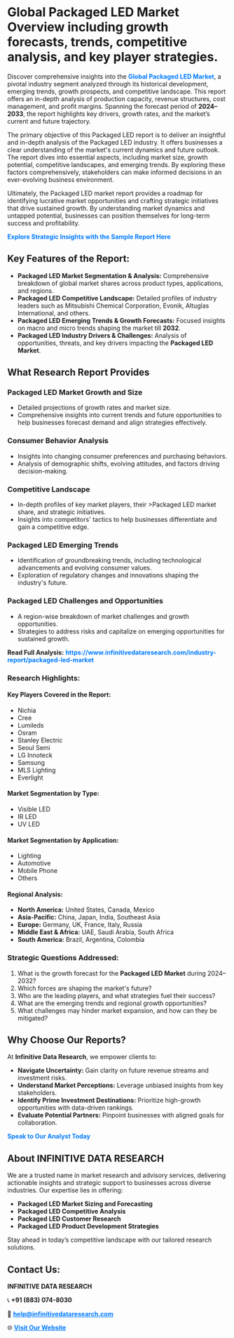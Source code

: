 <h1>Global Packaged LED Market Overview including growth forecasts, trends, competitive analysis, and key player strategies.</h1>
<p>
Discover comprehensive insights into the 
<a href="https://www.infinitivedataresearch.com/industry-report/packaged-led-market" rel="dofollow" style="color: #007BFF; text-decoration: none;"><strong>Global Packaged LED Market</strong></a>, a pivotal industry segment analyzed through its historical development, emerging trends, growth prospects, and competitive landscape. This report offers an in-depth analysis of production capacity, revenue structures, cost management, and profit margins. Spanning the forecast period of <strong>2024–2033</strong>, the report highlights key drivers, growth rates, and the market’s current and future trajectory.
</p>
<p>
The primary objective of this Packaged LED report is to deliver an insightful and in-depth analysis of the Packaged LED industry. It offers businesses a clear understanding of the market's current dynamics and future outlook. The report dives into essential aspects, including market size, growth potential, competitive landscapes, and emerging trends. By exploring these factors comprehensively, stakeholders can make informed decisions in an ever-evolving business environment.
</p>
<p>
Ultimately, the Packaged LED market report provides a roadmap for identifying lucrative market opportunities and crafting strategic initiatives that drive sustained growth. By understanding market dynamics and untapped potential, businesses can position themselves for long-term success and profitability.
</p>
<p>
<a href="https://www.infinitivedataresearch.com/request-sample/reportId=107071" style="color: #007BFF; text-decoration: none;"><strong>Explore Strategic Insights with the Sample Report Here</strong></a>
</p>

<h2>Key Features of the Report:</h2>
<ul>
<li><strong>Packaged LED Market Segmentation & Analysis:</strong> Comprehensive breakdown of global market shares across product types, applications, and regions.</li>
<li><strong>Packaged LED Competitive Landscape:</strong> Detailed profiles of industry leaders such as Mitsubishi Chemical Corporation, Evonik, Altuglas International, and others.</li>
<li><strong>Packaged LED Emerging Trends & Growth Forecasts:</strong> Focused insights on macro and micro trends shaping the market till <strong>2032</strong>.</li>
<li><strong>Packaged LED Industry Drivers & Challenges:</strong> Analysis of opportunities, threats, and key drivers impacting the <strong>Packaged LED Market</strong>.</li>
</ul>

<h2>What Research Report Provides</h2>
<h3>Packaged LED Market Growth and Size</h3>
<ul>
<li>Detailed projections of growth rates and market size.</li>
<li>Comprehensive insights into current trends and future opportunities to help businesses forecast demand and align strategies effectively.</li>
</ul>

<h3>Consumer Behavior Analysis</h3>
<ul>
<li>Insights into changing consumer preferences and purchasing behaviors.</li>
<li>Analysis of demographic shifts, evolving attitudes, and factors driving decision-making.</li>
</ul>

<h3>Competitive Landscape</h3>
<ul>
<li>In-depth profiles of key market players, their >Packaged LED market share, and strategic initiatives.</li>
<li>Insights into competitors' tactics to help businesses differentiate and gain a competitive edge.</li>
</ul>

<h3>Packaged LED Emerging Trends</h3>
<ul>
<li>Identification of groundbreaking trends, including technological advancements and evolving consumer values.</li>
<li>Exploration of regulatory changes and innovations shaping the industry's future.</li>
</ul>

<h3>Packaged LED Challenges and Opportunities</h3>
<ul>
<li>A region-wise breakdown of market challenges and growth opportunities.</li>
<li>Strategies to address risks and capitalize on emerging opportunities for sustained growth.</li>
</ul>
<p><strong>Read Full Analysis:</strong> <a href="https://www.infinitivedataresearch.com/industry-report/packaged-led-market" rel="dofollow" style="color: #007BFF; text-decoration: none;"><strong>https://www.infinitivedataresearch.com/industry-report/packaged-led-market</strong></a></p>
<h3>Research Highlights:</h3>
<h4>Key Players Covered in the Report:</h4>
<ul><li>Nichia</li><li>Cree</li><li>Lumileds</li><li>Osram</li><li>Stanley Electric</li><li>Seoul Semi</li><li>LG Innoteck</li><li>Samsung</li><li>MLS Lighting</li><li>Everlight</li></ul>
<h4>Market Segmentation by Type:</h4>
<ul><li>Visible LED</li><li>IR LED</li><li>UV LED</li></ul>
<h4>Market Segmentation by Application:</h4>
<ul><li>Lighting</li><li>Automotive</li><li>Mobile Phone</li><li>Others</li></ul>

<h4>Regional Analysis:</h4>
<ul>
<li><strong>North America:</strong> United States, Canada, Mexico</li>
<li><strong>Asia-Pacific:</strong> China, Japan, India, Southeast Asia</li>
<li><strong>Europe:</strong> Germany, UK, France, Italy, Russia</li>
<li><strong>Middle East & Africa:</strong> UAE, Saudi Arabia, South Africa</li>
<li><strong>South America:</strong> Brazil, Argentina, Colombia</li>
</ul>

<h3>Strategic Questions Addressed:</h3>
<ol>
<li>What is the growth forecast for the <strong>Packaged LED Market</strong> during 2024–2032?</li>
<li>Which forces are shaping the market's future?</li>
<li>Who are the leading players, and what strategies fuel their success?</li>
<li>What are the emerging trends and regional growth opportunities?</li>
<li>What challenges may hinder market expansion, and how can they be mitigated?</li>
</ol>

<h2>Why Choose Our Reports?</h2>
<p>At <strong>Infinitive Data Research</strong>, we empower clients to:</p>
<ul>
<li><strong>Navigate Uncertainty:</strong> Gain clarity on future revenue streams and investment risks.</li>
<li><strong>Understand Market Perceptions:</strong> Leverage unbiased insights from key stakeholders.</li>
<li><strong>Identify Prime Investment Destinations:</strong> Prioritize high-growth opportunities with data-driven rankings.</li>
<li><strong>Evaluate Potential Partners:</strong> Pinpoint businesses with aligned goals for collaboration.</li>
</ul>
<p><a href="https://www.infinitivedataresearch.com/industry-report/packaged-led-market" rel="dofollow" style="color: #007BFF; text-decoration: none;"><strong>Speak to Our Analyst Today</strong></a></p>

<h2>About INFINITIVE DATA RESEARCH</h2>
<p>We are a trusted name in market research and advisory services, delivering actionable insights and strategic support to businesses across diverse industries. Our expertise lies in offering:</p>
<ul>
<li><strong>Packaged LED Market Sizing and Forecasting</strong></li>
<li><strong>Packaged LED Competitive Analysis</strong></li>
<li><strong>Packaged LED Customer Research</strong></li>
<li><strong>Packaged LED Product Development Strategies</strong></li>
</ul>
<p>Stay ahead in today’s competitive landscape with our tailored research solutions.</p>

<h2>Contact Us:</h2>
<p><strong>INFINITIVE DATA RESEARCH</strong></p>
<p>📞 <strong>+91 (883) 074-8030</strong></p>
<p>📧 <strong><a href="mailto:help@infinitivedataresearch.com" style="color: #007BFF;">help@infinitivedataresearch.com</a></strong></p>
<p>🌐 <strong><a href="https://www.infinitivedataresearch.com" rel="dofollow" style="color: #007BFF;">Visit Our Website</a></strong></p>